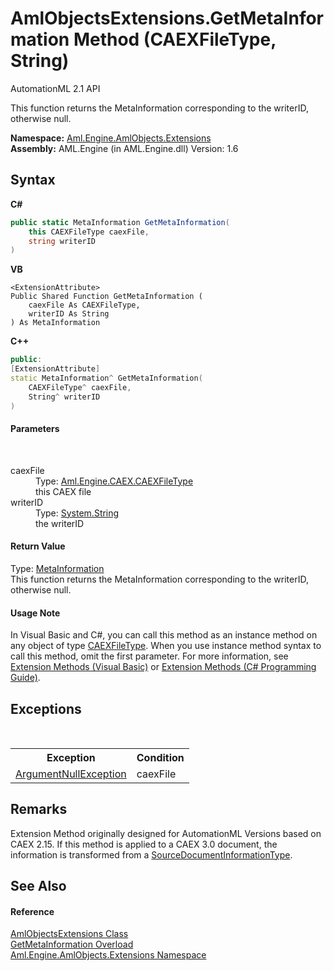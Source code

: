 # AmlObjectsExtensions.GetMetaInformation Method (CAEXFileType, String)
AutomationML 2.1 API 

This function returns the MetaInformation corresponding to the writerID, otherwise null.

**Namespace:**&nbsp;<a href="N_Aml_Engine_AmlObjects_Extensions">Aml.Engine.AmlObjects.Extensions</a><br />**Assembly:**&nbsp;AML.Engine (in AML.Engine.dll) Version: 1.6

## Syntax

**C#**<br />
``` C#
public static MetaInformation GetMetaInformation(
	this CAEXFileType caexFile,
	string writerID
)
```

**VB**<br />
``` VB
<ExtensionAttribute>
Public Shared Function GetMetaInformation ( 
	caexFile As CAEXFileType,
	writerID As String
) As MetaInformation
```

**C++**<br />
``` C++
public:
[ExtensionAttribute]
static MetaInformation^ GetMetaInformation(
	CAEXFileType^ caexFile, 
	String^ writerID
)
```


#### Parameters
&nbsp;<dl><dt>caexFile</dt><dd>Type: <a href="T_Aml_Engine_CAEX_CAEXFileType">Aml.Engine.CAEX.CAEXFileType</a><br />this CAEX file</dd><dt>writerID</dt><dd>Type: <a href="https://docs.microsoft.com/dotnet/api/system.string" target="_parent" rel="noopener noreferrer">System.String</a><br />the writerID</dd></dl>

#### Return Value
Type: <a href="T_Aml_Engine_AmlObjects_MetaInformation">MetaInformation</a><br />This function returns the MetaInformation corresponding to the writerID, otherwise null.

#### Usage Note
In Visual Basic and C#, you can call this method as an instance method on any object of type <a href="T_Aml_Engine_CAEX_CAEXFileType">CAEXFileType</a>. When you use instance method syntax to call this method, omit the first parameter. For more information, see <a href="https://docs.microsoft.com/dotnet/visual-basic/programming-guide/language-features/procedures/extension-methods" target="_blank" rel="noopener noreferrer">Extension Methods (Visual Basic)</a> or <a href="https://docs.microsoft.com/dotnet/csharp/programming-guide/classes-and-structs/extension-methods" target="_blank" rel="noopener noreferrer">Extension Methods (C# Programming Guide)</a>.

## Exceptions
&nbsp;<table><tr><th>Exception</th><th>Condition</th></tr><tr><td><a href="https://docs.microsoft.com/dotnet/api/system.argumentnullexception" target="_parent" rel="noopener noreferrer">ArgumentNullException</a></td><td>caexFile</td></tr></table>

## Remarks
Extension Method originally designed for AutomationML Versions based on CAEX 2.15. If this method is applied to a CAEX 3.0 document, the information is transformed from a <a href="T_Aml_Engine_CAEX_SourceDocumentInformationType">SourceDocumentInformationType</a>.

## See Also


#### Reference
<a href="T_Aml_Engine_AmlObjects_Extensions_AmlObjectsExtensions">AmlObjectsExtensions Class</a><br /><a href="Overload_Aml_Engine_AmlObjects_Extensions_AmlObjectsExtensions_GetMetaInformation">GetMetaInformation Overload</a><br /><a href="N_Aml_Engine_AmlObjects_Extensions">Aml.Engine.AmlObjects.Extensions Namespace</a><br />